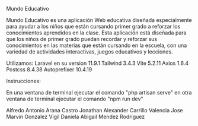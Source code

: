 Mundo Educativo

Mundo Educativo es una aplicación Web educativa diseñada especialmente para ayudar a los niños que están cursando primer grado a reforzar los conocimientos aprendidos en la clase. Esta aplicación está diseñada para que los niños de primer grado puedan recordar y reforzar sus conocimientos en las materias que están cursando en la escuela, con una variedad de actividades interactivas, juegos educativos y lecciones.

Utilizamos:
Laravel en su version 11.9.1
Tailwind 3.4.3
Vite 5.2.11
Axios 1.6.4
Postcss 8.4.38
Autoprefixer 10.4.19

Instrucciones:

En una ventana de terminal ejecutar el comando "php artisan serve" en otra ventana de terminal ejecutar el comando "npm run dev"

Alfredo Antonio Arana Castro
Jonathan Alexander Carrillo Valencia
Jose Marvin Gonzalez Vigil
Daniela Abigail Mendez Rodriguez
